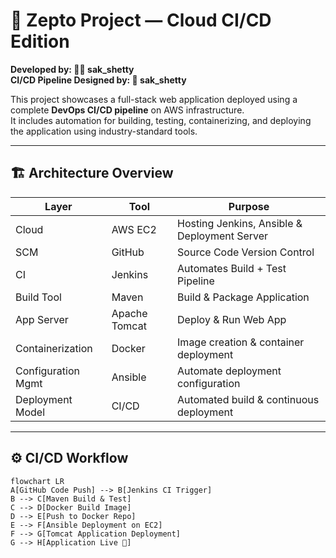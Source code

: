 # 🚀 Zepto Project — Cloud CI/CD Edition  
**Developed by: 👨‍💻 sak_shetty**  
**CI/CD Pipeline Designed by: 🔧 sak_shetty**

This project showcases a full-stack web application deployed using a complete **DevOps CI/CD pipeline** on AWS infrastructure.  
It includes automation for building, testing, containerizing, and deploying the application using industry-standard tools.

---

## 🏗️ Architecture Overview

| Layer | Tool | Purpose |
|-------|------|--------|
| Cloud | AWS EC2 | Hosting Jenkins, Ansible & Deployment Server |
| SCM | GitHub | Source Code Version Control |
| CI | Jenkins | Automates Build + Test Pipeline |
| Build Tool | Maven | Build & Package Application |
| App Server | Apache Tomcat | Deploy & Run Web App |
| Containerization | Docker | Image creation & container deployment |
| Configuration Mgmt | Ansible | Automate deployment configuration |
| Deployment Model | CI/CD | Automated build & continuous deployment |

---

## ⚙️ CI/CD Workflow

```mermaid
flowchart LR
A[GitHub Code Push] --> B[Jenkins CI Trigger]
B --> C[Maven Build & Test]
C --> D[Docker Build Image]
D --> E[Push to Docker Repo]
E --> F[Ansible Deployment on EC2]
F --> G[Tomcat Application Deployment]
G --> H[Application Live 🎉]
